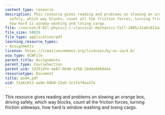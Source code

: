 ```yaml
---
content_type: resource
description: This resource gives reading and problems on slowing an orange box, driving
  safely, which way blocks, count all the friction forces, turning friction sideways,
  how hard is window washing and losing cargo.
file: /courses/8-01l-physics-i-classical-mechanics-fall-2005/31a6c013aa9e68b822e61c1fe74ea37a_ps04.pdf
file_size: 58026
file_type: application/pdf
learning_resource_types:
- Assignments
license: https://creativecommons.org/licenses/by-nc-sa/4.0/
ocw_type: OCWFile
parent_title: Assignments
parent_type: CourseSection
parent_uid: 1d351dfe-ae87-8648-a7b8-2bdda84b94ee
resourcetype: Document
title: ps04.pdf
uid: 31a6c013-aa9e-68b8-22e6-1c1fe74ea37a
---
```

This resource gives reading and problems on slowing an orange box, driving safely, which way blocks, count all the friction forces, turning friction sideways, how hard is window washing and losing cargo.